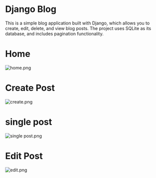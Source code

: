 # Django Blog
This is a simple blog application built with Django, which allows you to create, edit, delete, and view blog posts. The project uses SQLite as its database, and includes pagination functionality.

# Home
![home.png](..%2F..%2FDownloads%2Fhome.png)
# Create Post
![create.png](..%2F..%2FDownloads%2Fcreate.png)
# single post
![single post.png](..%2F..%2FDownloads%2Fsingle%20post.png)
# Edit Post
![edit.png](..%2F..%2FDownloads%2Fedit.png)
